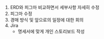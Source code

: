 1. ERD와 피그마 비교하면서 세부사항 자세히 수정
2. 피그마 수정
3. 경매 방식 및 앞으로의 일정에 대한 회의
4. Jira
    - 명세서에 맞게 개인 스토리보드 작성
